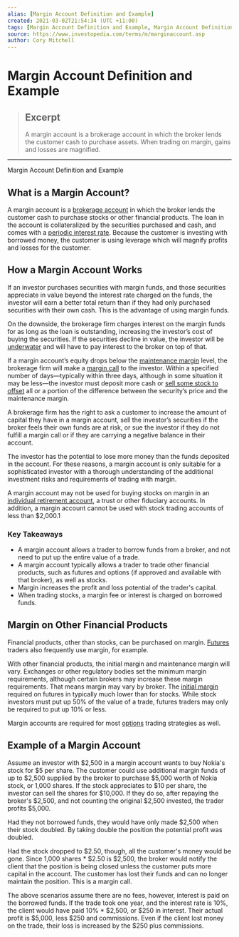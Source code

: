 ```yaml
---
alias: [Margin Account Definition and Example]
created: 2021-03-02T21:54:34 (UTC +11:00)
tags: [Margin Account Definition and Example, Margin Account Definition and Example]
source: https://www.investopedia.com/terms/m/marginaccount.asp
author: Cory Mitchell
---
```


# Margin Account Definition and Example

> ## Excerpt
> A margin account is a brokerage account in which the broker lends the customer cash to purchase assets. When trading on margin, gains and losses are magnified.

---

Margin Account Definition and Example
## What is a Margin Account?

A margin account is a [brokerage account](https://www.investopedia.com/terms/b/brokerageaccount.asp) in which the broker lends the customer cash to purchase stocks or other financial products. The loan in the account is collateralized by the securities purchased and cash, and comes with a [periodic interest rate](https://www.investopedia.com/terms/p/periodic_interest_rate.asp). Because the customer is investing with borrowed money, the customer is using leverage which will magnify profits and losses for the customer.

## How a Margin Account Works

If an investor purchases securities with margin funds, and those securities appreciate in value beyond the interest rate charged on the funds, the investor will earn a better total return than if they had only purchased securities with their own cash. This is the advantage of using margin funds.

On the downside, the brokerage firm charges interest on the margin funds for as long as the loan is outstanding, increasing the investor’s cost of buying the securities. If the securities decline in value, the investor will be [underwater](https://www.investopedia.com/terms/u/underwater.asp) and will have to pay interest to the broker on top of that.

If a margin account’s equity drops below the [maintenance margin](https://www.investopedia.com/terms/m/maintenancemargin.asp) level, the brokerage firm will make a [margin call](https://www.investopedia.com/terms/m/margincall.asp) to the investor. Within a specified number of days—typically within three days, although in some situation it may be less—the investor must deposit more cash or [sell some stock to offset](https://www.investopedia.com/articles/trading/092613/difference-between-short-selling-and-put-options.asp) all or a portion of the difference between the security’s price and the maintenance margin.

A brokerage firm has the right to ask a customer to increase the amount of capital they have in a margin account, sell the investor’s securities if the broker feels their own funds are at risk, or sue the investor if they do not fulfill a margin call or if they are carrying a negative balance in their account.

The investor has the potential to lose more money than the funds deposited in the account. For these reasons, a margin account is only suitable for a sophisticated investor with a thorough understanding of the additional investment risks and requirements of trading with margin.

A margin account may not be used for buying stocks on margin in an [individual retirement account](https://www.investopedia.com/terms/i/ira.asp), a trust or other fiduciary accounts. In addition, a margin account cannot be used with stock trading accounts of less than $2,000.1

### Key Takeaways

-   A margin account allows a trader to borrow funds from a broker, and not need to put up the entire value of a trade.
-   A margin account typically allows a trader to trade other financial products, such as futures and options (if approved and available with that broker), as well as stocks.
-   Margin increases the profit and loss potential of the trader's capital.
-   When trading stocks, a margin fee or interest is charged on borrowed funds.

## Margin on Other Financial Products

Financial products, other than stocks, can be purchased on margin. [Futures](https://www.investopedia.com/terms/f/futures.asp) traders also frequently use margin, for example.

With other financial products, the initial margin and maintenance margin will vary. Exchanges or other regulatory bodies set the minimum margin requirements, although certain brokers may increase these margin requirements. That means margin may vary by broker. The [initial margin](https://www.investopedia.com/terms/f/futures.asp) required on futures in typically much lower than for stocks. While stock investors must put up 50% of the value of a trade, futures traders may only be required to put up 10% or less.

Margin accounts are required for most [options](https://www.investopedia.com/terms/o/option.asp) trading strategies as well.

## Example of a Margin Account

Assume an investor with $2,500 in a margin account wants to buy Nokia's stock for $5 per share. The customer could use additional margin funds of up to $2,500 supplied by the broker to purchase $5,000 worth of Nokia stock, or 1,000 shares. If the stock appreciates to $10 per share, the investor can sell the shares for $10,000. If they do so, after repaying the broker's $2,500, and not counting the original $2,500 invested, the trader profits $5,000.

Had they not borrowed funds, they would have only made $2,500 when their stock doubled. By taking double the position the potential profit was doubled.

Had the stock dropped to $2.50, though, all the customer's money would be gone. Since 1,000 shares \* $2.50 is $2,500, the broker would notify the client that the position is being closed unless the customer puts more capital in the account. The customer has lost their funds and can no longer maintain the position. This is a margin call.

The above scenarios assume there are no fees, however, interest is paid on the borrowed funds. If the trade took one year, and the interest rate is 10%, the client would have paid 10% \* $2,500, or $250 in interest. Their actual profit is $5,000, less $250 and commissions. Even if the client lost money on the trade, their loss is increased by the $250 plus commissions.
